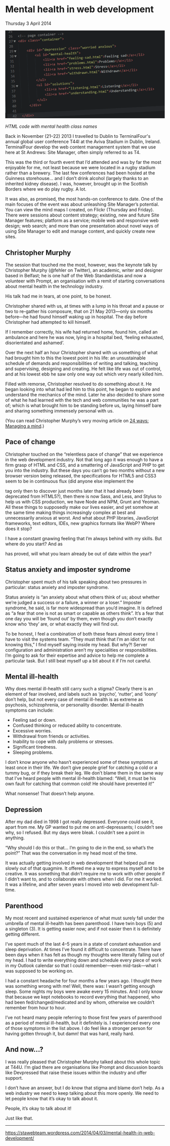 # Mental health in web development

Thursday 3 April 2014

![HTML code with mental health class names](https://github.com/garethjmsaunders/blog-posts/blob/master/dct-blog/img/2014-04-03-mental-health.gif)

_HTML code with mental health class names_

Back in November (21–22) 2013 I travelled to Dublin to TerminalFour's annual global user conference T44I at the Aviva Stadium in Dublin, Ireland. TerminalFour develop the web content management system that we use here at St Andrews: Site Manager, often simply referred to as T4.

This was the third or fourth event that I’d attended and was by far the most enjoyable for me, not least because we were located in a rugby stadium rather than a brewery. The last few conferences had been hosted at the Guinness storehouse… and I don’t drink alcohol (largely thanks to an inherited kidney disease). I was, however, brought up in the Scottish Borders where we do play rugby. A lot.

It was also, as promised, the most hands-on conference to date. One of the main focuses of the event was about unleashing Site Manager’s potential. You can view the mind maps I created, on Flickr (Thursday and Friday). There were sessions about content strategy; existing, new and future Site Manager features; platform as a service; mobile web and responsive web design; web search; and more than one presentation about novel ways of using Site Manager to edit and manage content, and quickly create new sites.


## Christopher Murphy

The session that touched me the most, however, was the keynote talk by Christopher Murphy (@fehler on Twitter), an academic, writer and designer based in Belfast; he is one half of the Web Standardistas and now a volunteer with Prompt, an organisation with a remit of starting conversations about mental health in the technology industry.

His talk had me in tears, at one point, to be honest.

Christopher shared with us, at times with a lump in his throat and a pause or two to re-gather his composure, that on 21 May 2013—only six months before—he had found himself waking up in hospital. The day before Christopher had attempted to kill himself.

If I remember correctly, his wife had returned home, found him, called an ambulance and here he was now, lying in a hospital bed, ‘feeling exhausted, disorientated and ashamed’.

Over the next half an hour Christopher shared with us something of what had brought him to this the lowest point in his life: an unsustainable schedule of demands and responsibilities of writing and talking, teaching and supervising, designing and creating. He felt like life was out of control, and at his lowest ebb he saw only one way out which very nearly killed him.

Filled with remorse, Christopher resolved to do something about it. He began looking into what had led him to this point, he began to explore and understand the mechanics of the mind. Later he also decided to share some of what he had learned with the tech and web communities he was a part of; which is what brought him to be standing before us, laying himself bare and sharing something immensely personal with us.

(You can read Christopher Murphy’s very moving article on [24 ways: Managing a mind](https://24ways.org/2013/managing-a-mind/).)


## Pace of change

Christopher touched on the “relentless pace of change” that we experience in the web development industry. Not that long ago it was enough to have a firm grasp of HTML and CSS, and a smattering of JavaScript and PHP to get you into the industry. But these days you can’t go two months without a new browser version being released, the specifications for HTML5 and CSS3 seem to be in continuous flux (did anyone else implement the <hgroup> tag only then to discover just months later that it had already been deprecated from HTML5?), then there is now Sass, and Less, and Stylus to help us with CSS production, we have Node and NPM, Grunt and Yeoman. All these things to supposedly make our lives easier, and yet somehow at the same time making things increasingly complex at best and unnecessarily anxious at worst. And what about PHP libraries, JavaScript frameworks, text editors, IDEs, new graphics formats like WebP? Where does it stop?

I have a constant gnawing feeling that I’m always behind with my skills. But where do you start? And as <hgroup> has proved, will what you learn already be out of date within the year?


## Status anxiety and imposter syndrome

Christopher spent much of his talk speaking about two pressures in particular: status anxiety and imposter syndrome.

Status anxiety is “an anxiety about what others think of us; about whether we’re judged a success or a failure, a winner or a loser.” Imposter syndrome, he said, is far more widespread than you’d imagine. It is defined as “a fear that one is not as smart or capable as others think”. It’s a fear that one day you will be ‘found out’ by them, even though you don’t exactly know who ‘they’ are, or what exactly they will find out.

To be honest, I feel a combination of both these fears almost every time I have to visit the systems team. “They must think that I’m an idiot for not knowing this,” I find myself saying inside my head. But why?! Server configuration and administration aren’t my specialities or responsibilities. I’m going to ask for their expertise and advice to help me complete a particular task. But I still beat myself up a bit about it if I’m not careful.


## Mental ill-health

Why does mental ill-health still carry such a stigma? Clearly there is an element of fear involved, and labels such as ‘psycho’, ‘nutter’, and ‘loony’ don’t help, but not every case of mental ill-health is as extreme as psychosis, schizophrenia, or personality disorder. Mental ill-health symptoms can include:

* Feeling sad or down.
* Confused thinking or reduced ability to concentrate.
* Excessive worries.
* Withdrawal from friends or activities.
* Inability to cope with daily problems or stresses.
* Significant tiredness.
* Sleeping problems.

I don’t know anyone who hasn’t experienced some of these symptoms at least once in their life. We don’t give people grief for catching a cold or a tummy bug, or if they break their leg. We don’t blame them in the same way that I’ve heard people with mental ill-health blamed: “Well, it must be his own fault for catching that common cold! He should have prevented it!”

What nonsense! That doesn’t help anyone.


## Depression

After my dad died in 1998 I got really depressed. Everyone could see it, apart from me. My GP wanted to put me on anti-depressants; I couldn’t see why, so I refused. But my days were bleak. I couldn’t see a point in anything.

“Why should I do this or that… I’m going to die in the end, so what’s the point?” That was the conversation in my head most of the time.

It was actually getting involved in web development that helped pull me slowly out of that quagmire. It offered me a way to express myself and to be creative. It was something that didn’t require me to work with other people if I didn’t want to, and to collaborate with others when I did. For me it worked. It was a lifeline, and after seven years I moved into web development full-time.


## Parenthood

My most recent and sustained experience of what must surely fall under the umbrella of mental ill-health has been parenthood. I have twin boys (5) and a singleton (3). It is getting easier now; and if not easier then it is definitely getting different.

I’ve spent much of the last 4–5 years in a state of constant exhaustion and sleep deprivation. At times I’ve found it difficult to concentrate. There have been days when it has felt as though my thoughts were literally falling out of my head. I had to write everything down and schedule every piece of work in my Outlook calendar so that I could remember—even mid-task—what I was supposed to be working on.

I had a constant headache for four months a few years ago. I thought there was something wrong with me! Well, there was: I wasn’t getting enough sleep. Some nights my boys were awake every 15 minutes. And I only know that because we kept notebooks to record everything that happened, who had been fed/changed/medicated and by whom, otherwise we couldn’t remember from hour to hour.

I’ve not heard many people referring to those first few years of parenthood as a period of mental ill-health, but it definitely is. I experienced every one of those symptoms in the list above. I do feel like a stronger person for having gotten through it, but damn! that was hard, really hard.


## And now…?
I was really pleased that Christopher Murphy talked about this whole topic at T44U. I’m glad there are organisations like Prompt and discussion boards like Devpressed that raise these issues within the industry and offer support.

I don’t have an answer, but I do know that stigma and blame don’t help. As a web industry we need to keep talking about this more openly. We need to let people know that it’s okay to talk about it.

People, it’s okay to talk about it!

Just like that.

---

https://stawebteam.wordpress.com/2014/04/03/mental-health-in-web-development/